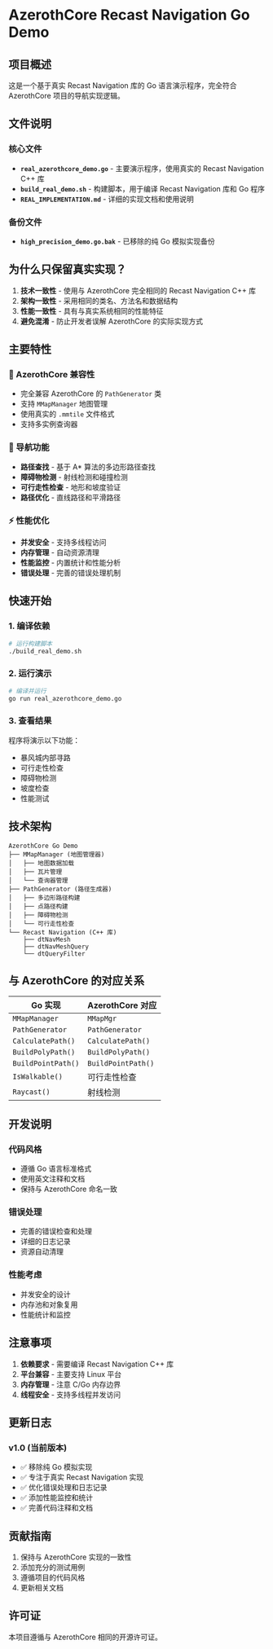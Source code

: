 # AzerothCore Recast Navigation Go Demo

## 项目概述

这是一个基于真实 Recast Navigation 库的 Go 语言演示程序，完全符合 AzerothCore 项目的导航实现逻辑。

## 文件说明

### 核心文件
- **`real_azerothcore_demo.go`** - 主要演示程序，使用真实的 Recast Navigation C++ 库
- **`build_real_demo.sh`** - 构建脚本，用于编译 Recast Navigation 库和 Go 程序
- **`REAL_IMPLEMENTATION.md`** - 详细的实现文档和使用说明

### 备份文件
- **`high_precision_demo.go.bak`** - 已移除的纯 Go 模拟实现备份

## 为什么只保留真实实现？

1. **技术一致性** - 使用与 AzerothCore 完全相同的 Recast Navigation C++ 库
2. **架构一致性** - 采用相同的类名、方法名和数据结构
3. **性能一致性** - 具有与真实系统相同的性能特征
4. **避免混淆** - 防止开发者误解 AzerothCore 的实际实现方式

## 主要特性

### 🏰 AzerothCore 兼容性
- 完全兼容 AzerothCore 的 `PathGenerator` 类
- 支持 `MMapManager` 地图管理
- 使用真实的 `.mmtile` 文件格式
- 支持多实例查询器

### 🧭 导航功能
- **路径查找** - 基于 A* 算法的多边形路径查找
- **障碍物检测** - 射线检测和碰撞检测
- **可行走性检查** - 地形和坡度验证
- **路径优化** - 直线路径和平滑路径

### ⚡ 性能优化
- **并发安全** - 支持多线程访问
- **内存管理** - 自动资源清理
- **性能监控** - 内置统计和性能分析
- **错误处理** - 完善的错误处理机制

## 快速开始

### 1. 编译依赖
```bash
# 运行构建脚本
./build_real_demo.sh
```

### 2. 运行演示
```bash
# 编译并运行
go run real_azerothcore_demo.go
```

### 3. 查看结果
程序将演示以下功能：
- 暴风城内部寻路
- 可行走性检查
- 障碍物检测
- 坡度检查
- 性能测试

## 技术架构

```
AzerothCore Go Demo
├── MMapManager (地图管理器)
│   ├── 地图数据加载
│   ├── 瓦片管理
│   └── 查询器管理
├── PathGenerator (路径生成器)
│   ├── 多边形路径构建
│   ├── 点路径构建
│   ├── 障碍物检测
│   └── 可行走性检查
└── Recast Navigation (C++ 库)
    ├── dtNavMesh
    ├── dtNavMeshQuery
    └── dtQueryFilter
```

## 与 AzerothCore 的对应关系

| Go 实现 | AzerothCore 对应 |
|---------|------------------|
| `MMapManager` | `MMapMgr` |
| `PathGenerator` | `PathGenerator` |
| `CalculatePath()` | `CalculatePath()` |
| `BuildPolyPath()` | `BuildPolyPath()` |
| `BuildPointPath()` | `BuildPointPath()` |
| `IsWalkable()` | 可行走性检查 |
| `Raycast()` | 射线检测 |

## 开发说明

### 代码风格
- 遵循 Go 语言标准格式
- 使用英文注释和文档
- 保持与 AzerothCore 命名一致

### 错误处理
- 完善的错误检查和处理
- 详细的日志记录
- 资源自动清理

### 性能考虑
- 并发安全的设计
- 内存池和对象复用
- 性能统计和监控

## 注意事项

1. **依赖要求** - 需要编译 Recast Navigation C++ 库
2. **平台兼容** - 主要支持 Linux 平台
3. **内存管理** - 注意 C/Go 内存边界
4. **线程安全** - 支持多线程并发访问

## 更新日志

### v1.0 (当前版本)
- ✅ 移除纯 Go 模拟实现
- ✅ 专注于真实 Recast Navigation 实现
- ✅ 优化错误处理和日志记录
- ✅ 添加性能监控和统计
- ✅ 完善代码注释和文档

## 贡献指南

1. 保持与 AzerothCore 实现的一致性
2. 添加充分的测试用例
3. 遵循项目的代码风格
4. 更新相关文档

## 许可证

本项目遵循与 AzerothCore 相同的开源许可证。